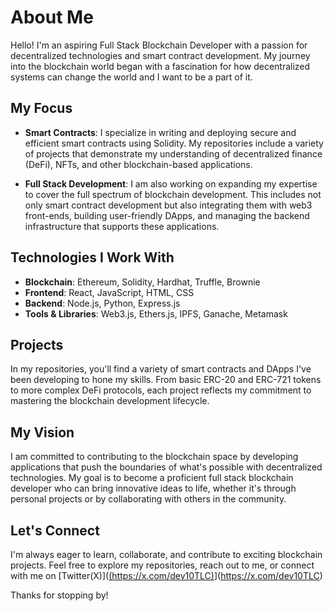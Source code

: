 # About Me

Hello! I'm an aspiring Full Stack Blockchain Developer with a passion for decentralized technologies and smart contract development. My journey into the blockchain world began with a fascination for how decentralized systems can change the world and I want to be a part of it.

## My Focus

- **Smart Contracts**: I specialize in writing and deploying secure and efficient smart contracts using Solidity. My repositories include a variety of projects that demonstrate my understanding of decentralized finance (DeFi), NFTs, and other blockchain-based applications.
  
- **Full Stack Development**: I am also working on expanding my expertise to cover the full spectrum of blockchain development. This includes not only smart contract development but also integrating them with web3 front-ends, building user-friendly DApps, and managing the backend infrastructure that supports these applications.

## Technologies I Work With

- **Blockchain**: Ethereum, Solidity, Hardhat, Truffle, Brownie
- **Frontend**: React, JavaScript, HTML, CSS
- **Backend**: Node.js, Python, Express.js
- **Tools & Libraries**: Web3.js, Ethers.js, IPFS, Ganache, Metamask

## Projects

In my repositories, you'll find a variety of smart contracts and DApps I've been developing to hone my skills. From basic ERC-20 and ERC-721 tokens to more complex DeFi protocols, each project reflects my commitment to mastering the blockchain development lifecycle.

## My Vision

I am committed to contributing to the blockchain space by developing applications that push the boundaries of what's possible with decentralized technologies. My goal is to become a proficient full stack blockchain developer who can bring innovative ideas to life, whether it's through personal projects or by collaborating with others in the community.

## Let's Connect

I'm always eager to learn, collaborate, and contribute to exciting blockchain projects. Feel free to explore my repositories, reach out to me, or connect with me on [Twitter(X)]([(https://x.com/dev10TLC)]([https://www.linkedin.com/in/ivan-otono-87a921261)](https://x.com/dev10TLC) 

Thanks for stopping by!
